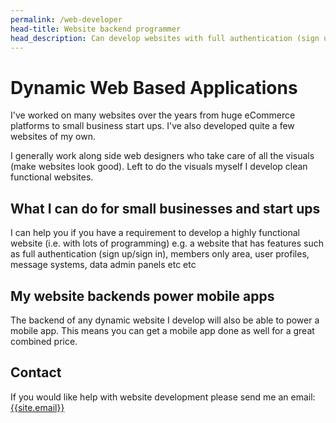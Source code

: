 ```yaml
---
permalink: /web-developer
head-title: Website backend programmer
head_description: Can develop websites with full authentication (sign up/sign in), members only area, user profiles, message systems, data admin panels etc
---
```

# <i class="far fa-window-maximize icon-dev" ></i> Dynamic Web Based Applications

I've worked on many websites over the years from huge eCommerce platforms to small business start ups. I've also developed quite a few websites of my own.

I generally work along side web designers who take care of all the visuals (make websites look good). Left to do the visuals myself I develop clean functional websites.

## What I can do for small businesses and start ups

I can help you if you have a requirement to develop a highly functional website (i.e. with lots of programming) e.g. a website that has features such as full authentication (sign up/sign in), members only area, user profiles, message systems, data admin panels etc etc

## My website backends power mobile apps

The backend of any dynamic website I develop will also be able to power a mobile app. This means you can get a mobile app done as well for a great combined price.

## Contact

If you would like help with website development please send me an email: [{{site.email}}](mailto:{{site.email}})
